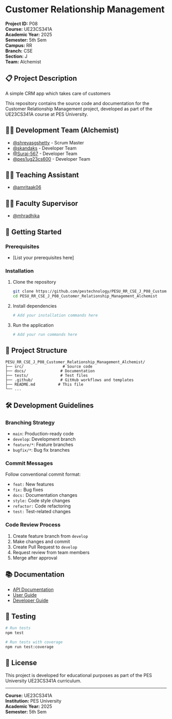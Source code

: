 # Customer Relationship Management

**Project ID:** P08  
**Course:** UE23CS341A  
**Academic Year:** 2025  
**Semester:** 5th Sem  
**Campus:** RR  
**Branch:** CSE  
**Section:** J  
**Team:** Alchemist

## 📋 Project Description

A simple CRM app which takes care of customers

This repository contains the source code and documentation for the Customer Relationship Management project, developed as part of the UE23CS341A course at PES University.

## 🧑‍💻 Development Team (Alchemist)

- [@shreyasgshetty](https://github.com/shreyasgshetty) - Scrum Master
- [@skandaks](https://github.com/skandaks) - Developer Team
- [@Suraj-567](https://github.com/Suraj-567) - Developer Team
- [@pes1ug23cs600](https://github.com/pes1ug23cs600) - Developer Team

## 👨‍🏫 Teaching Assistant

- [@amritaak06](https://github.com/amritaak06)

## 👨‍⚖️ Faculty Supervisor

- [@mhradhika](https://github.com/mhradhika)


## 🚀 Getting Started

### Prerequisites
- [List your prerequisites here]

### Installation
1. Clone the repository
   ```bash
   git clone https://github.com/pestechnology/PESU_RR_CSE_J_P08_Customer_Relationship_Management_Alchemist.git
   cd PESU_RR_CSE_J_P08_Customer_Relationship_Management_Alchemist
   ```

2. Install dependencies
   ```bash
   # Add your installation commands here
   ```

3. Run the application
   ```bash
   # Add your run commands here
   ```

## 📁 Project Structure

```
PESU_RR_CSE_J_P08_Customer_Relationship_Management_Alchemist/
├── src/                 # Source code
├── docs/               # Documentation
├── tests/              # Test files
├── .github/            # GitHub workflows and templates
├── README.md          # This file
└── ...
```

## 🛠️ Development Guidelines

### Branching Strategy
- `main`: Production-ready code
- `develop`: Development branch
- `feature/*`: Feature branches
- `bugfix/*`: Bug fix branches

### Commit Messages
Follow conventional commit format:
- `feat:` New features
- `fix:` Bug fixes
- `docs:` Documentation changes
- `style:` Code style changes
- `refactor:` Code refactoring
- `test:` Test-related changes

### Code Review Process
1. Create feature branch from `develop`
2. Make changes and commit
3. Create Pull Request to `develop`
4. Request review from team members
5. Merge after approval

## 📚 Documentation

- [API Documentation](docs/api.md)
- [User Guide](docs/user-guide.md)
- [Developer Guide](docs/developer-guide.md)

## 🧪 Testing

```bash
# Run tests
npm test

# Run tests with coverage
npm run test:coverage
```

## 📄 License

This project is developed for educational purposes as part of the PES University UE23CS341A curriculum.

---

**Course:** UE23CS341A  
**Institution:** PES University  
**Academic Year:** 2025  
**Semester:** 5th Sem
